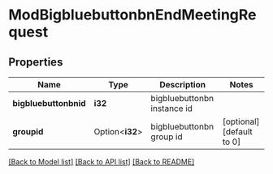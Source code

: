 # ModBigbluebuttonbnEndMeetingRequest

## Properties

Name | Type | Description | Notes
------------ | ------------- | ------------- | -------------
**bigbluebuttonbnid** | **i32** | bigbluebuttonbn instance id | 
**groupid** | Option<**i32**> | bigbluebuttonbn group id | [optional][default to 0]

[[Back to Model list]](../README.md#documentation-for-models) [[Back to API list]](../README.md#documentation-for-api-endpoints) [[Back to README]](../README.md)


